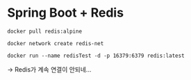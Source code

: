 # Spring Boot + Redis

```
docker pull redis:alpine

docker network create redis-net

docker run --name redisTest -d -p 16379:6379 redis:latest

```

-> Redis가 계속 연결이 안되네...
